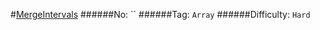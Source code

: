 #[MergeIntervals](https://leetcode.com/problems/merge-intervals/)
######No: ``
######Tag: `Array`
######Difficulty: `Hard`
